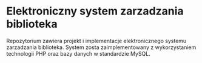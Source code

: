# Elektroniczny system zarzadzania biblioteka

Repozytorium zawiera projekt i implementacje elektronicznego systemu zarzadzania biblioteka. System zosta zaimplementowany z wykorzystaniem technologii PHP oraz bazy danych w standardzie MySQL. 
